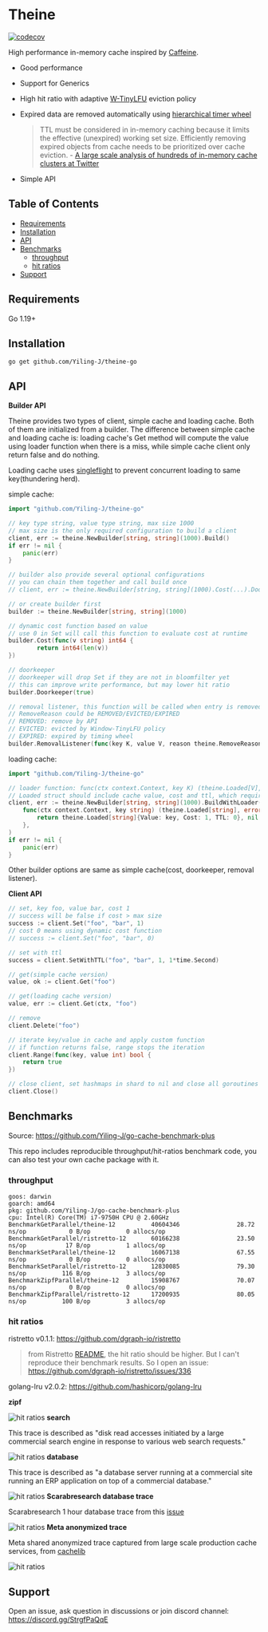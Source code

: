 # Theine
[![codecov](https://codecov.io/gh/Yiling-J/theine-go/branch/main/graph/badge.svg?token=E1HJLJH07V)](https://codecov.io/gh/Yiling-J/theine-go)

High performance in-memory cache inspired by [Caffeine](https://github.com/ben-manes/caffeine).


- Good performance
- Support for Generics
- High hit ratio with adaptive [W-TinyLFU](https://arxiv.org/pdf/1512.00727.pdf) eviction policy
- Expired data are removed automatically using [hierarchical timer wheel](http://www.cs.columbia.edu/~nahum/w6998/papers/ton97-timing-wheels.pdf)

  > TTL must be considered in in-memory caching because
it limits the effective (unexpired) working set size. Efficiently removing expired objects from cache needs to be
prioritized over cache eviction. - [A large scale analysis of hundreds of in-memory
cache clusters at Twitter](https://www.usenix.org/system/files/osdi20-yang.pdf)
- Simple API

## Table of Contents

- [Requirements](#requirements)
- [Installation](#installation)
- [API](#api)
- [Benchmarks](#benchmarks)
  * [throughput](#throughput)
  * [hit ratios](#hit-ratios)
- [Support](#support)

## Requirements
Go 1.19+

## Installation
```
go get github.com/Yiling-J/theine-go
```

## API

**Builder API**

Theine provides two types of client, simple cache and loading cache. Both of them are initialized from a builder. The difference between simple cache and loading cache is: loading cache's Get method will compute the value using loader function when there is a miss, while simple cache client only return false and do nothing.

Loading cache uses [singleflight](https://pkg.go.dev/golang.org/x/sync/singleflight) to prevent concurrent loading to same key(thundering herd).

simple cache:

```GO
import "github.com/Yiling-J/theine-go"

// key type string, value type string, max size 1000
// max size is the only required configuration to build a client
client, err := theine.NewBuilder[string, string](1000).Build()
if err != nil {
	panic(err)
}

// builder also provide several optional configurations
// you can chain them together and call build once
// client, err := theine.NewBuilder[string, string](1000).Cost(...).Doorkeeper(...).Build()

// or create builder first
builder := theine.NewBuilder[string, string](1000)

// dynamic cost function based on value
// use 0 in Set will call this function to evaluate cost at runtime
builder.Cost(func(v string) int64 {
		return int64(len(v))
})

// doorkeeper
// doorkeeper will drop Set if they are not in bloomfilter yet
// this can improve write performance, but may lower hit ratio
builder.Doorkeeper(true)

// removal listener, this function will be called when entry is removed
// RemoveReason could be REMOVED/EVICTED/EXPIRED
// REMOVED: remove by API
// EVICTED: evicted by Window-TinyLFU policy
// EXPIRED: expired by timing wheel
builder.RemovalListener(func(key K, value V, reason theine.RemoveReason) {})

```
loading cache:

```go
import "github.com/Yiling-J/theine-go"

// loader function: func(ctx context.Context, key K) (theine.Loaded[V], error)
// Loaded struct should include cache value, cost and ttl, which required by Set method
client, err := theine.NewBuilder[string, string](1000).BuildWithLoader(
	func(ctx context.Context, key string) (theine.Loaded[string], error) {
		return theine.Loaded[string]{Value: key, Cost: 1, TTL: 0}, nil
	},
)
if err != nil {
	panic(err)
}

```
Other builder options are same as simple cache(cost, doorkeeper, removal listener).


**Client API**

```Go
// set, key foo, value bar, cost 1
// success will be false if cost > max size
success := client.Set("foo", "bar", 1)
// cost 0 means using dynamic cost function
// success := client.Set("foo", "bar", 0)

// set with ttl
success = client.SetWithTTL("foo", "bar", 1, 1*time.Second)

// get(simple cache version)
value, ok := client.Get("foo")

// get(loading cache version)
value, err := client.Get(ctx, "foo")

// remove
client.Delete("foo")

// iterate key/value in cache and apply custom function
// if function returns false, range stops the iteration
client.Range(func(key, value int) bool {
	return true
})

// close client, set hashmaps in shard to nil and close all goroutines
client.Close()

```
## Benchmarks

Source: https://github.com/Yiling-J/go-cache-benchmark-plus

This repo includes reproducible throughput/hit-ratios benchmark code, you can also test your own cache package with it.
	
### throughput

```
goos: darwin
goarch: amd64
pkg: github.com/Yiling-J/go-cache-benchmark-plus
cpu: Intel(R) Core(TM) i7-9750H CPU @ 2.60GHz
BenchmarkGetParallel/theine-12          40604346                28.72 ns/op            0 B/op          0 allocs/op
BenchmarkGetParallel/ristretto-12       60166238                23.50 ns/op           17 B/op          1 allocs/op
BenchmarkSetParallel/theine-12          16067138                67.55 ns/op            0 B/op          0 allocs/op
BenchmarkSetParallel/ristretto-12       12830085                79.30 ns/op          116 B/op          3 allocs/op
BenchmarkZipfParallel/theine-12         15908767                70.07 ns/op            0 B/op          0 allocs/op
BenchmarkZipfParallel/ristretto-12      17200935                80.05 ns/op          100 B/op          3 allocs/op
```

### hit ratios

ristretto v0.1.1: https://github.com/dgraph-io/ristretto
> from Ristretto [README](https://github.com/dgraph-io/ristretto#hit-ratios), the hit ratio should be higher. But I can't reproduce their benchmark results. So I open an issue: https://github.com/dgraph-io/ristretto/issues/336

golang-lru v2.0.2: https://github.com/hashicorp/golang-lru

**zipf**

![hit ratios](benchmarks/results/zipf.png)
**search**

This trace is described as "disk read accesses initiated by a large commercial search engine in response to various web search requests."

![hit ratios](benchmarks/results/s3.png)
**database**

This trace is described as "a database server running at a commercial site running an ERP application on top of a commercial database."

![hit ratios](benchmarks/results/ds1.png)
**Scarabresearch database trace**

Scarabresearch 1 hour database trace from this [issue](https://github.com/ben-manes/caffeine/issues/106)

![hit ratios](benchmarks/results/scarab1h.png)
**Meta anonymized trace**

Meta shared anonymized trace captured from large scale production cache services, from [cachelib](https://cachelib.org/docs/Cache_Library_User_Guides/Cachebench_FB_HW_eval/#running-cachebench-with-the-trace-workload)

![hit ratios](benchmarks/results/meta.png)

## Support
Open an issue, ask question in discussions or join discord channel: https://discord.gg/StrgfPaQqE 
